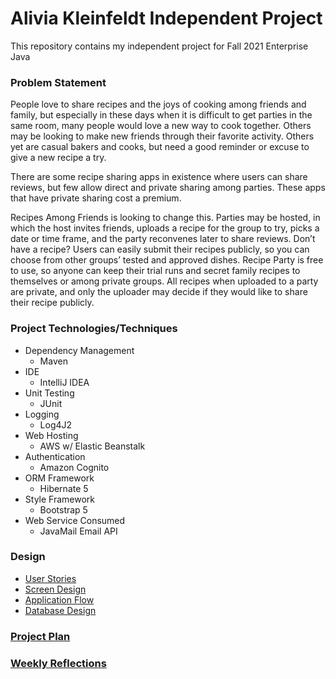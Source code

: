 # Alivia Kleinfeldt Independent Project

This repository contains my independent project for Fall 2021 Enterprise Java

### Problem Statement 

People love to share recipes and the joys of cooking among friends and family, but especially in these days when it is 
difficult to get parties in the same room, many people would love a new way to cook together. Others may be looking to 
make new friends through their favorite activity. Others yet are casual bakers and cooks, but need a good reminder or 
excuse to give a new recipe a try.

There are some recipe sharing apps in existence where users can share reviews, but few allow direct and 
private sharing among parties. These apps that have private sharing cost a premium.

Recipes Among Friends is looking to change this. Parties may be hosted, in which the host invites friends, uploads a 
recipe for the group to try, picks a date or time frame, and the party reconvenes later to share reviews. Don’t 
have a recipe? Users can easily submit their recipes publicly, so you can choose from other groups’ tested and approved 
dishes. Recipe Party is free to use, so anyone can keep their trial runs and secret family recipes to themselves or 
among private groups. All recipes when uploaded to a party are private, and only the uploader may decide if they would 
like to share their recipe publicly.

### Project Technologies/Techniques
+ Dependency Management
    + Maven
+ IDE
    + IntelliJ IDEA
+ Unit Testing
    + JUnit
+ Logging
    + Log4J2
+ Web Hosting
    + AWS w/ Elastic Beanstalk
+ Authentication
    + Amazon Cognito
+ ORM Framework
    + Hibernate 5
+ Style Framework
    + Bootstrap 5
+ Web Service Consumed
    + JavaMail Email API

### Design
+ [User Stories](userStories.md)
+ [Screen Design](screenDesign.md)
+ [Application Flow](applicationFlow.md)
+ [Database Design](databaseDesign.md)

### [Project Plan](projectPlan.md)

### [Weekly Reflections](reflections.md)